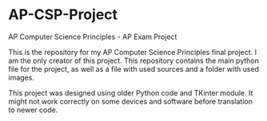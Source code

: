 # AP-CSP-Project
AP Computer Science Principles - AP Exam Project

This is the repository for my AP Computer Science Principles final project.
I am the only creator of this project.
This repository contains the main python file for the project, as well as a file with used sources and a folder with used images.

This project was designed using older Python code and TKinter module. It might not work correctly on some devices and software before translation to newer code.
